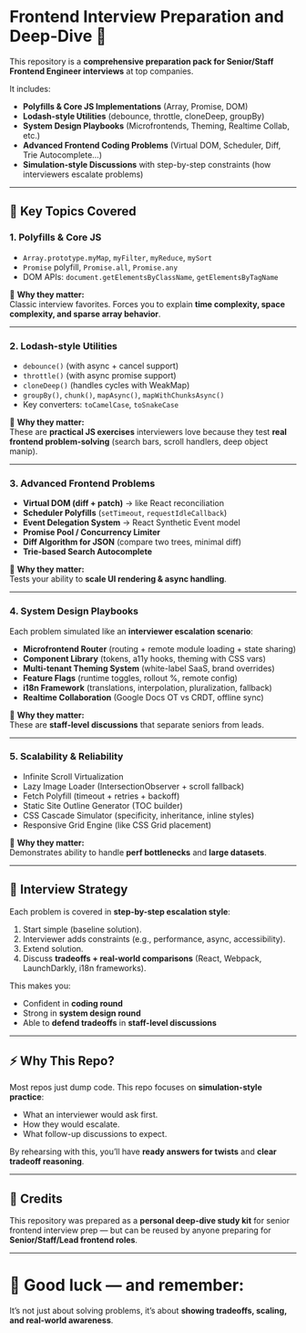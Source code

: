 # Frontend Interview Preparation and Deep-Dive 🚀

This repository is a **comprehensive preparation pack for Senior/Staff Frontend Engineer interviews** at top companies.  

It includes:
- **Polyfills & Core JS Implementations** (Array, Promise, DOM)
- **Lodash-style Utilities** (debounce, throttle, cloneDeep, groupBy)
- **System Design Playbooks** (Microfrontends, Theming, Realtime Collab, etc.)
- **Advanced Frontend Coding Problems** (Virtual DOM, Scheduler, Diff, Trie Autocomplete…)
- **Simulation-style Discussions** with step-by-step constraints (how interviewers escalate problems)
---

## 🔑 Key Topics Covered

### 1. Polyfills & Core JS
- `Array.prototype.myMap`, `myFilter`, `myReduce`, `mySort`
- `Promise` polyfill, `Promise.all`, `Promise.any`
- DOM APIs: `document.getElementsByClassName`, `getElementsByTagName`

📌 **Why they matter:**  
Classic interview favorites. Forces you to explain **time complexity, space complexity, and sparse array behavior**.

---

### 2. Lodash-style Utilities
- `debounce()` (with async + cancel support)
- `throttle()` (with async promise support)
- `cloneDeep()` (handles cycles with WeakMap)
- `groupBy()`, `chunk()`, `mapAsync()`, `mapWithChunksAsync()`
- Key converters: `toCamelCase`, `toSnakeCase`

📌 **Why they matter:**  
These are **practical JS exercises** interviewers love because they test **real frontend problem-solving** (search bars, scroll handlers, deep object manip).

---

### 3. Advanced Frontend Problems
- **Virtual DOM (diff + patch)** → like React reconciliation  
- **Scheduler Polyfills** (`setTimeout`, `requestIdleCallback`)  
- **Event Delegation System** → React Synthetic Event model  
- **Promise Pool / Concurrency Limiter**  
- **Diff Algorithm for JSON** (compare two trees, minimal diff)  
- **Trie-based Search Autocomplete**  

📌 **Why they matter:**  
Tests your ability to **scale UI rendering & async handling**.

---

### 4. System Design Playbooks
Each problem simulated like an **interviewer escalation scenario**:

- **Microfrontend Router** (routing + remote module loading + state sharing)  
- **Component Library** (tokens, a11y hooks, theming with CSS vars)  
- **Multi-tenant Theming System** (white-label SaaS, brand overrides)  
- **Feature Flags** (runtime toggles, rollout %, remote config)  
- **i18n Framework** (translations, interpolation, pluralization, fallback)  
- **Realtime Collaboration** (Google Docs OT vs CRDT, offline sync)  

📌 **Why they matter:**  
These are **staff-level discussions** that separate seniors from leads.

---

### 5. Scalability & Reliability
- Infinite Scroll Virtualization  
- Lazy Image Loader (IntersectionObserver + scroll fallback)  
- Fetch Polyfill (timeout + retries + backoff)  
- Static Site Outline Generator (TOC builder)  
- CSS Cascade Simulator (specificity, inheritance, inline styles)  
- Responsive Grid Engine (like CSS Grid placement)

📌 **Why they matter:**  
Demonstrates ability to handle **perf bottlenecks** and **large datasets**.

---

## 🎯 Interview Strategy

Each problem is covered in **step-by-step escalation style**:
1. Start simple (baseline solution).  
2. Interviewer adds constraints (e.g., performance, async, accessibility).  
3. Extend solution.  
4. Discuss **tradeoffs + real-world comparisons** (React, Webpack, LaunchDarkly, i18n frameworks).  

This makes you:
- Confident in **coding round**  
- Strong in **system design round**  
- Able to **defend tradeoffs** in **staff-level discussions**  

---

## ⚡️ Why This Repo?

Most repos just dump code.
This repo focuses on **simulation-style practice**:

* What an interviewer would ask first.
* How they would escalate.
* What follow-up discussions to expect.

By rehearsing with this, you’ll have **ready answers for twists** and **clear tradeoff reasoning**.

---

## 📌 Credits

This repository was prepared as a **personal deep-dive study kit** for senior frontend interview prep — but can be reused by anyone preparing for **Senior/Staff/Lead frontend roles**.

---

# 🚀 Good luck — and remember:

It’s not just about solving problems, it’s about **showing tradeoffs, scaling, and real-world awareness**.



